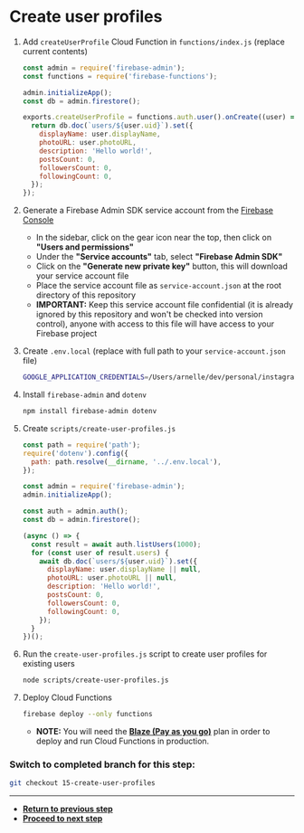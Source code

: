# Create user profiles

1. Add `createUserProfile` Cloud Function in `functions/index.js` (replace current contents)

   ```js
   const admin = require('firebase-admin');
   const functions = require('firebase-functions');

   admin.initializeApp();
   const db = admin.firestore();

   exports.createUserProfile = functions.auth.user().onCreate((user) => {
     return db.doc(`users/${user.uid}`).set({
       displayName: user.displayName,
       photoURL: user.photoURL,
       description: 'Hello world!',
       postsCount: 0,
       followersCount: 0,
       followingCount: 0,
     });
   });
   ```

1. Generate a Firebase Admin SDK service account from the [Firebase Console](https://console.firebase.google.com/)

   - In the sidebar, click on the gear icon near the top, then click on **"Users and permissions"**
   - Under the **"Service accounts"** tab, select **"Firebase Admin SDK"**
   - Click on the **"Generate new private key"** button, this will download your service account file
   - Place the service account file as `service-account.json` at the root directory of this repository
   - **IMPORTANT:** Keep this service account file confidential (it is already ignored by this repository and won't be checked into version control), anyone with access to this file will have access to your Firebase project

1. Create `.env.local` (replace with full path to your `service-account.json` file)

   ```bash
   GOOGLE_APPLICATION_CREDENTIALS=/Users/arnelle/dev/personal/instagram-clone/service-account.json
   ```

1. Install `firebase-admin` and `dotenv`

   ```bash
   npm install firebase-admin dotenv
   ```

1. Create `scripts/create-user-profiles.js`

   ```js
   const path = require('path');
   require('dotenv').config({
     path: path.resolve(__dirname, '../.env.local'),
   });

   const admin = require('firebase-admin');
   admin.initializeApp();

   const auth = admin.auth();
   const db = admin.firestore();

   (async () => {
     const result = await auth.listUsers(1000);
     for (const user of result.users) {
       await db.doc(`users/${user.uid}`).set({
         displayName: user.displayName || null,
         photoURL: user.photoURL || null,
         description: 'Hello world!',
         postsCount: 0,
         followersCount: 0,
         followingCount: 0,
       });
     }
   })();
   ```

1. Run the `create-user-profiles.js` script to create user profiles for existing users

   ```bash
   node scripts/create-user-profiles.js
   ```

1. Deploy Cloud Functions

   ```bash
   firebase deploy --only functions
   ```

   - **NOTE:** You will need the [**Blaze (Pay as you go)**](https://firebase.google.com/pricing) plan in order to deploy and run Cloud Functions in production.

### Switch to completed branch for this step:

```bash
git checkout 15-create-user-profiles
```

---

- [**Return to previous step**](14-add-header-component.md)
- [**Proceed to next step**](16-setup-firebase-emulators-suite.md)

